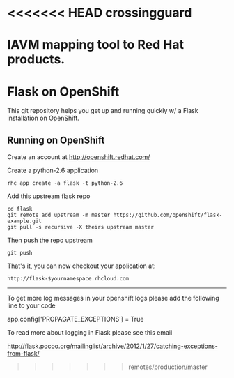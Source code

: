 <<<<<<< HEAD
crossingguard
=============

IAVM mapping tool to Red Hat products. 
=======
Flask on OpenShift
==================

This git repository helps you get up and running quickly w/ a Flask installation
on OpenShift.


Running on OpenShift
----------------------------

Create an account at http://openshift.redhat.com/

Create a python-2.6 application

    rhc app create -a flask -t python-2.6

Add this upstream flask repo

    cd flask
    git remote add upstream -m master https://github.com/openshift/flask-example.git
    git pull -s recursive -X theirs upstream master
    
Then push the repo upstream

    git push

That's it, you can now checkout your application at:

    http://flask-$yournamespace.rhcloud.com

------------------------------

To get more log messages in your openshift logs please add the following line to your code

app.config['PROPAGATE_EXCEPTIONS'] = True  

To read more about logging in Flask please see this email

http://flask.pocoo.org/mailinglist/archive/2012/1/27/catching-exceptions-from-flask/

>>>>>>> remotes/production/master
